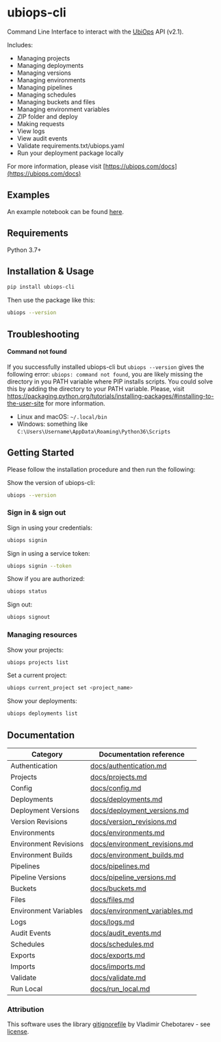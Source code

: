 # ubiops-cli

Command Line Interface to interact with the [UbiOps](https://ubiops.com) API (v2.1).

Includes:

- Managing projects
- Managing deployments
- Managing versions
- Managing environments
- Managing pipelines
- Managing schedules
- Managing buckets and files
- Managing environment variables
- ZIP folder and deploy
- Making requests
- View logs
- View audit events
- Validate requirements.txt/ubiops.yaml
- Run your deployment package locally

For more information, please visit [https://ubiops.com/docs](https://ubiops.com/docs)


## Examples

An example notebook can be found <a target="_blank" href="https://github.com/UbiOps/command-line-interface/blob/master/examples/quickstart-simple-CLI.ipynb">here</a>.


## Requirements

Python 3.7+


## Installation & Usage

```bash
pip install ubiops-cli
```

Then use the package like this:
```bash
ubiops --version
```

## Troubleshooting

#### Command not found

If you successfully installed ubiops-cli but `ubiops --version` gives the following error: `ubiops: command not found`, you are likely missing the directory in you PATH variable where PIP installs scripts. You could solve this by adding the directory to your PATH variable. Please, visit https://packaging.python.org/tutorials/installing-packages/#installing-to-the-user-site for more information.

- Linux and macOS: `~/.local/bin`
- Windows: something like `C:\Users\Username\AppData\Roaming\Python36\Scripts`


## Getting Started

Please follow the installation procedure and then run the following:

Show the version of ubiops-cli:
```bash
ubiops --version
```

### Sign in & sign out

Sign in using your credentials:
```bash
ubiops signin
```

Sign in using a service token:
```bash
ubiops signin --token
```

Show if you are authorized:
```bash
ubiops status
```

Sign out:
```bash
ubiops signout
```

### Managing resources

Show your projects:
```bash
ubiops projects list
```

Set a current project:
```bash
ubiops current_project set <project_name>
```

Show your deployments:
```bash
ubiops deployments list
```


## Documentation

Category | Documentation reference
---- | ---- 
Authentication | [docs/authentication.md](docs/authentication.md)
Projects | [docs/projects.md](docs/projects.md)
Config | [docs/config.md](docs/config.md)
Deployments | [docs/deployments.md](docs/deployments.md)
Deployment Versions | [docs/deployment_versions.md](docs/deployment_versions.md)
Version Revisions | [docs/version_revisions.md](docs/version_revisions.md)
Environments | [docs/environments.md](docs/environments.md)
Environment Revisions | [docs/environment_revisions.md](docs/environment_revisions.md)
Environment Builds | [docs/environment_builds.md](docs/environment_builds.md)
Pipelines | [docs/pipelines.md](docs/pipelines.md)
Pipeline Versions | [docs/pipeline_versions.md](docs/pipeline_versions.md)
Buckets | [docs/buckets.md](docs/buckets.md)
Files | [docs/files.md](docs/files.md)
Environment Variables | [docs/environment_variables.md](docs/environment_variables.md)
Logs | [docs/logs.md](docs/logs.md)
Audit Events | [docs/audit_events.md](docs/audit_events.md)
Schedules | [docs/schedules.md](docs/schedules.md)
Exports | [docs/exports.md](docs/exports.md)
Imports | [docs/imports.md](docs/imports.md)
Validate | [docs/validate.md](docs/validate.md)
Run Local | [docs/run_local.md](docs/run_local.md)


### Attribution
This software uses the library [gitignorefile](https://github.com/excitoon/gitignorefile) by Vladimir Chebotarev - see [license](https://github.com/UbiOps/command-line-interface/blob/master/ubiops_cli/gitignorefile/LICENSE).
